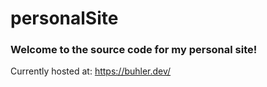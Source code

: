 # personalSite

### Welcome to the source code for my personal site!

Currently hosted at: https://buhler.dev/
